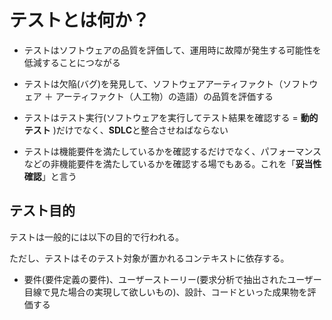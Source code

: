 # テストとは何か？

- テストはソフトウェアの品質を評価して、運用時に故障が発生する可能性を低減することにつながる

- テストは欠陥(バグ)を発見して、ソフトウェアアーティファクト（ソフトウェア ＋ アーティファクト（人工物）の造語）の品質を評価する

- テストはテスト実行(ソフトウェアを実行してテスト結果を確認する = **動的テスト** )だけでなく、**SDLC**と整合させねばならない

- テストは機能要件を満たしているかを確認するだけでなく、パフォーマンスなどの非機能要件を満たしているかを確認する場でもある。これを「**妥当性確認**」と言う 

## テスト目的

テストは一般的には以下の目的で行われる。

ただし、テストはそのテスト対象が置かれるコンテキストに依存する。

- 要件(要件定義の要件)、ユーザーストーリー(要求分析で抽出されたユーザー目線で見た場合の実現して欲しいもの)、設計、コードといった成果物を評価する